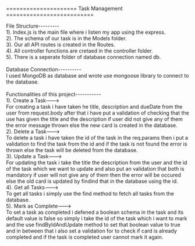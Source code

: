 ===================== Task Management ==========================

File Structure---------<br>
1). Index.js is the main file where i listen my app using the express.<br>
2). The schema of our task is in the Models folder.<br>
3). Our all API routes is created in the Routes.<br>
4). All controller functions are cretaed in the controller folder.<br>
5). There is a seperate folder of database connection named db.<br>
<br>
Database Connection----------<br>
I used MongoDB as database and wrote use mongoose library to connect to the database.<br>
<br>
Functionalities of this project-----------<br>
1). Create a Task---><br>
For creating a task i have taken he title, description and dueDate from the user from request.body after that i have put a validation of checking that the use has given the title and the description if user did not give any of them the error message thrown else the new card is created in the database.<br>
2). Delete a Task---><br>
To delete a task i have taken the id of the task in the req.params then i put a validation to find the task from the id and if the task is not found the error is thrown else the task will be deleted from the database.<br>
3). Update a Task---><br>
For updating the task i take the title the description from the user and the id of the task which we want to update and also put an validation that both is mandatory if user will not give any of them then the error will be occured else the old card is updated by findind that in the database using the id.<br>
4). Get all Tasks---><br>
To get all tasks i simply use the find method to fetch all tasks from the database.<br>
5). Mark as Complete---><br>
To set a task as completed i defened a boolean schema in the task and its default value is false so simply i take the id of the task which i want to mark and the use findByIdAndUpdate method to set that boolean value to true and in between that i also set a validation for to check if card is already completed and if the task is completed user cannot mark it again.<br>
